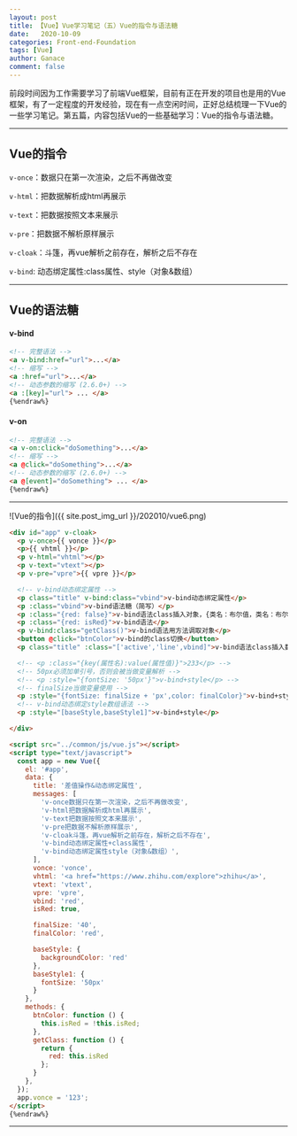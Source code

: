 ```yaml
---
layout: post
title: 【Vue】Vue学习笔记（五）Vue的指令与语法糖
date:   2020-10-09
categories: Front-end-Foundation
tags: [Vue]
author: Ganace
comment: false
---
```


前段时间因为工作需要学习了前端Vue框架，目前有正在开发的项目也是用的Vue框架，有了一定程度的开发经验，现在有一点空闲时间，正好总结梳理一下Vue的一些学习笔记。第五篇，内容包括Vue的一些基础学习：Vue的指令与语法糖。

---

## Vue的指令

`v-once`：数据只在第一次渲染，之后不再做改变

`v-html`：把数据解析成html再展示

`v-text`：把数据按照文本来展示

`v-pre`：把数据不解析原样展示

`v-cloak`：斗篷，再vue解析之前存在，解析之后不存在

`v-bind`: 动态绑定属性:class属性、style（对象&数组）

---

## Vue的语法糖

#### v-bind

```html {%raw%} 
<!-- 完整语法 -->
<a v-bind:href="url">...</a>
<!-- 缩写 -->
<a :href="url">...</a>
<!-- 动态参数的缩写 (2.6.0+) -->
<a :[key]="url"> ... </a>
{%endraw%}
```
#### v-on

```html {%raw%} 
<!-- 完整语法 -->
<a v-on:click="doSomething">...</a>
<!-- 缩写 -->
<a @click="doSomething">...</a>
<!-- 动态参数的缩写 (2.6.0+) -->
<a @[event]="doSomething"> ... </a>
{%endraw%}
```

---

![Vue的指令]({{ site.post_img_url }}/202010/vue6.png)

```html {%raw%} 
<div id="app" v-cloak>
  <p v-once>{{ vonce }}</p>
  <p>{{ vhtml }}</p>
  <p v-html="vhtml"></p>
  <p v-text="vtext"></p>
  <p v-pre="vpre">{{ vpre }}</p>

  <!-- v-bind动态绑定属性 -->
  <p class="title" v-bind:class="vbind">v-bind动态绑定属性</p>
  <p :class="vbind">v-bind语法糖（简写）</p>
  <p :class="{red: false}">v-bind语法class插入对象，{类名：布尔值，类名：布尔值}</p>
  <p :class="{red: isRed}">v-bind语法</p>
  <p v-bind:class="getClass()">v-bind语法用方法调取对象</p>
  <button @click="btnColor">v-bind的class切换</button>
  <p class="title" :class="['active','line',vbind]">v-bind语法class插入数组</p>

  <!-- <p :class="{key(属性名):value(属性值)}">233</p> -->
  <!-- 50px必须加单引号，否则会被当做变量解析 -->
  <!-- <p :style="{fontSize: '50px'}">v-bind+style</p> -->
  <!-- finalSize当做变量使用 -->
  <p :style="{fontSize: finalSize + 'px',color: finalColor}">v-bind+style</p>
  <!-- v-bind动态绑定style数组语法 -->
  <p :style="[baseStyle,baseStyle1]">v-bind+style</p>

</div>

<script src="../common/js/vue.js"></script>
<script type="text/javascript">
  const app = new Vue({
    el: '#app',
    data: {
      title: '差值操作&动态绑定属性',
      messages: [
        'v-once数据只在第一次渲染，之后不再做改变',
        'v-html把数据解析成html再展示',
        'v-text把数据按照文本来展示',
        'v-pre把数据不解析原样展示',
        'v-cloak斗篷，再vue解析之前存在，解析之后不存在',
        'v-bind动态绑定属性+class属性',
        'v-bind动态绑定属性style（对象&数组）',
      ],
      vonce: 'vonce',
      vhtml: '<a href="https://www.zhihu.com/explore">zhihu</a>',
      vtext: 'vtext',
      vpre: 'vpre',
      vbind: 'red',
      isRed: true,

      finalSize: '40',
      finalColor: 'red',

      baseStyle: {
        backgroundColor: 'red'
      },
      baseStyle1: {
        fontSize: '50px'
      }
    },
    methods: {
      btnColor: function () {
        this.isRed = !this.isRed;
      },
      getClass: function () {
        return {
          red: this.isRed
        };
      }
    },
  });
  app.vonce = '123';
</script>
{%endraw%}
```

---

